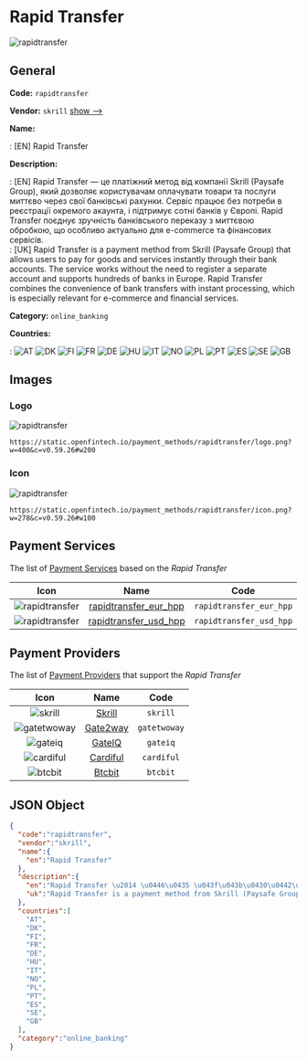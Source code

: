 
# Rapid Transfer 
![rapidtransfer](https://static.openfintech.io/payment_methods/rapidtransfer/logo.png?w=400&c=v0.59.26#w200)  

## General 
**Code:** `rapidtransfer` 
 
**Vendor:** `skrill` [show -->](/vendors/skrill/) 
 
**Name:** 
 
:	[EN] Rapid Transfer 
 
**Description:** 
 
: [EN] Rapid Transfer — це платіжний метод від компанії Skrill (Paysafe Group), який дозволяє користувачам оплачувати товари та послуги миттєво через свої банківські рахунки. Сервіс працює без потреби в реєстрації окремого акаунта, і підтримує сотні банків у Європі. Rapid Transfer поєднує зручність банківського переказу з миттєвою обробкою, що особливо актуально для e-commerce та фінансових сервісів.  
: [UK] Rapid Transfer is a payment method from Skrill (Paysafe Group) that allows users to pay for goods and services instantly through their bank accounts. The service works without the need to register a separate account and supports hundreds of banks in Europe. Rapid Transfer combines the convenience of bank transfers with instant processing, which is especially relevant for e-commerce and financial services. 
 
**Category:** `online_banking` 
 
**Countries:** 
 
:	![AT](https://cdnjs.cloudflare.com/ajax/libs/flag-icon-css/3.3.0/flags/4x3/at.svg#w24) 	![DK](https://cdnjs.cloudflare.com/ajax/libs/flag-icon-css/3.3.0/flags/4x3/dk.svg#w24) 	![FI](https://cdnjs.cloudflare.com/ajax/libs/flag-icon-css/3.3.0/flags/4x3/fi.svg#w24) 	![FR](https://cdnjs.cloudflare.com/ajax/libs/flag-icon-css/3.3.0/flags/4x3/fr.svg#w24) 	![DE](https://cdnjs.cloudflare.com/ajax/libs/flag-icon-css/3.3.0/flags/4x3/de.svg#w24) 	![HU](https://cdnjs.cloudflare.com/ajax/libs/flag-icon-css/3.3.0/flags/4x3/hu.svg#w24) 	![IT](https://cdnjs.cloudflare.com/ajax/libs/flag-icon-css/3.3.0/flags/4x3/it.svg#w24) 	![NO](https://cdnjs.cloudflare.com/ajax/libs/flag-icon-css/3.3.0/flags/4x3/no.svg#w24) 	![PL](https://cdnjs.cloudflare.com/ajax/libs/flag-icon-css/3.3.0/flags/4x3/pl.svg#w24) 	![PT](https://cdnjs.cloudflare.com/ajax/libs/flag-icon-css/3.3.0/flags/4x3/pt.svg#w24) 	![ES](https://cdnjs.cloudflare.com/ajax/libs/flag-icon-css/3.3.0/flags/4x3/es.svg#w24) 	![SE](https://cdnjs.cloudflare.com/ajax/libs/flag-icon-css/3.3.0/flags/4x3/se.svg#w24) 	![GB](https://cdnjs.cloudflare.com/ajax/libs/flag-icon-css/3.3.0/flags/4x3/gb.svg#w24)  

## Images 

### Logo 
![rapidtransfer](https://static.openfintech.io/payment_methods/rapidtransfer/logo.png?w=400&c=v0.59.26#w200)  

```
https://static.openfintech.io/payment_methods/rapidtransfer/logo.png?w=400&c=v0.59.26#w200
```  

### Icon 
![rapidtransfer](https://static.openfintech.io/payment_methods/rapidtransfer/icon.png?w=278&c=v0.59.26#w100)  

```
https://static.openfintech.io/payment_methods/rapidtransfer/icon.png?w=278&c=v0.59.26#w100
```  

## Payment Services 
 
The list of [Payment Services](/payment-services/) based on the _Rapid Transfer_ 

|Icon|Name|Code| 
|:---:|:---:|:---:| 
|![rapidtransfer](https://static.openfintech.io/payment_methods/rapidtransfer/icon.png?w=278&c=v0.59.26#w100) |[rapidtransfer_eur_hpp](/payment-services/rapidtransfer_eur_hpp/)|`rapidtransfer_eur_hpp`| 
|![rapidtransfer](https://static.openfintech.io/payment_methods/rapidtransfer/icon.png?w=278&c=v0.59.26#w100) |[rapidtransfer_usd_hpp](/payment-services/rapidtransfer_usd_hpp/)|`rapidtransfer_usd_hpp`| 
 

## Payment Providers 
 
The list of [Payment Providers](/payment-providers/) that support the _Rapid Transfer_ 

|Icon|Name|Code| 
|:---:|:---:|:---:| 
|![skrill](https://static.openfintech.io/payment_providers/skrill/icon.svg?w=278&c=v0.59.26#w100) |[Skrill](/payment-providers/skrill/)|`skrill`| 
|![gatetwoway](https://static.openfintech.io/payment_providers/gatetwoway/icon.svg?w=278&c=v0.59.26#w100) |[Gate2way](/payment-providers/gatetwoway/)|`gatetwoway`| 
|![gateiq](https://static.openfintech.io/payment_providers/gateiq/icon.svg?w=278&c=v0.59.26#w100) |[GateIQ](/payment-providers/gateiq/)|`gateiq`| 
|![cardiful](https://static.openfintech.io/payment_providers/cardiful/icon.svg?w=278&c=v0.59.26#w100) |[Cardiful](/payment-providers/cardiful/)|`cardiful`| 
|![btcbit](https://static.openfintech.io/payment_providers/btcbit/icon.png?w=278&c=v0.59.26#w100) |[Btcbit](/payment-providers/btcbit/)|`btcbit`| 
 

## JSON Object 

```json
{
  "code":"rapidtransfer",
  "vendor":"skrill",
  "name":{
    "en":"Rapid Transfer"
  },
  "description":{
    "en":"Rapid Transfer \u2014 \u0446\u0435 \u043f\u043b\u0430\u0442\u0456\u0436\u043d\u0438\u0439 \u043c\u0435\u0442\u043e\u0434 \u0432\u0456\u0434 \u043a\u043e\u043c\u043f\u0430\u043d\u0456\u0457 Skrill (Paysafe Group), \u044f\u043a\u0438\u0439 \u0434\u043e\u0437\u0432\u043e\u043b\u044f\u0454 \u043a\u043e\u0440\u0438\u0441\u0442\u0443\u0432\u0430\u0447\u0430\u043c \u043e\u043f\u043b\u0430\u0447\u0443\u0432\u0430\u0442\u0438 \u0442\u043e\u0432\u0430\u0440\u0438 \u0442\u0430 \u043f\u043e\u0441\u043b\u0443\u0433\u0438 \u043c\u0438\u0442\u0442\u0454\u0432\u043e \u0447\u0435\u0440\u0435\u0437 \u0441\u0432\u043e\u0457 \u0431\u0430\u043d\u043a\u0456\u0432\u0441\u044c\u043a\u0456 \u0440\u0430\u0445\u0443\u043d\u043a\u0438. \u0421\u0435\u0440\u0432\u0456\u0441 \u043f\u0440\u0430\u0446\u044e\u0454 \u0431\u0435\u0437 \u043f\u043e\u0442\u0440\u0435\u0431\u0438 \u0432 \u0440\u0435\u0454\u0441\u0442\u0440\u0430\u0446\u0456\u0457 \u043e\u043a\u0440\u0435\u043c\u043e\u0433\u043e \u0430\u043a\u0430\u0443\u043d\u0442\u0430, \u0456 \u043f\u0456\u0434\u0442\u0440\u0438\u043c\u0443\u0454 \u0441\u043e\u0442\u043d\u0456 \u0431\u0430\u043d\u043a\u0456\u0432 \u0443 \u0404\u0432\u0440\u043e\u043f\u0456. Rapid Transfer \u043f\u043e\u0454\u0434\u043d\u0443\u0454 \u0437\u0440\u0443\u0447\u043d\u0456\u0441\u0442\u044c \u0431\u0430\u043d\u043a\u0456\u0432\u0441\u044c\u043a\u043e\u0433\u043e \u043f\u0435\u0440\u0435\u043a\u0430\u0437\u0443 \u0437 \u043c\u0438\u0442\u0442\u0454\u0432\u043e\u044e \u043e\u0431\u0440\u043e\u0431\u043a\u043e\u044e, \u0449\u043e \u043e\u0441\u043e\u0431\u043b\u0438\u0432\u043e \u0430\u043a\u0442\u0443\u0430\u043b\u044c\u043d\u043e \u0434\u043b\u044f e-commerce \u0442\u0430 \u0444\u0456\u043d\u0430\u043d\u0441\u043e\u0432\u0438\u0445 \u0441\u0435\u0440\u0432\u0456\u0441\u0456\u0432. ",
    "uk":"Rapid Transfer is a payment method from Skrill (Paysafe Group) that allows users to pay for goods and services instantly through their bank accounts. The service works without the need to register a separate account and supports hundreds of banks in Europe. Rapid Transfer combines the convenience of bank transfers with instant processing, which is especially relevant for e-commerce and financial services."
  },
  "countries":[
    "AT",
    "DK",
    "FI",
    "FR",
    "DE",
    "HU",
    "IT",
    "NO",
    "PL",
    "PT",
    "ES",
    "SE",
    "GB"
  ],
  "category":"online_banking"
}
```  
